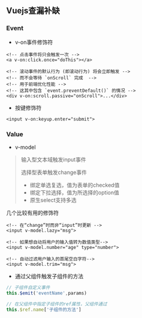 ## Vuejs查漏补缺

### Event

- v-on事件修饰符

```vue
<!-- 点击事件将只会触发一次 -->
<a v-on:click.once="doThis"></a>

<!-- 滚动事件的默认行为 (即滚动行为) 将会立即触发 -->
<!-- 而不会等待 `onScroll` 完成  -->
<!-- 用于前端优化性能 -->
<!-- 这其中包含 `event.preventDefault()` 的情况 -->
<div v-on:scroll.passive="onScroll">...</div>
```

- 按键修饰符

```vue
<input v-on:keyup.enter="submit">
```

### Value

- v-model

> 输入型文本域触发input事件
>
> 选择型表单触发change事件
>
> - 绑定单选复选，值为表单的checked值
> - 绑定下拉选择，值为所选择的option值
> - 原生select支持多选

几个比较有用的修饰符

```vue
<!-- 在“change”时而非“input”时更新 -->
<input v-model.lazy="msg">

<!-- 如果想自动将用户的输入值转为数值类型-->
<input v-model.number="age" type="number">

<!-- 自动过滤用户输入的首尾空白字符-->
<input v-model.trim="msg">
```

- 通过父组件触发子组件的方法

```javascript
// 子组件自定义事件
this.$emit('eventName',params)

// 在父组件中指定子组件的ref属性，父组件通过
this.$ref.name['子组件的方法']

```

